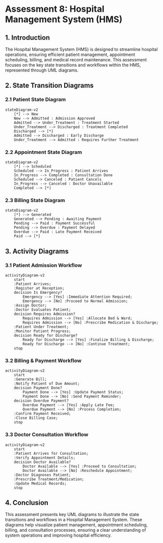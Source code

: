 # Assessment 8: Hospital Management System (HMS)

## **1. Introduction**
The Hospital Management System (HMS) is designed to streamline hospital operations, ensuring efficient patient management, appointment scheduling, billing, and medical record maintenance. This assessment focuses on the key state transitions and workflows within the HMS, represented through UML diagrams.

## **2. State Transition Diagrams**

### **2.1 Patient State Diagram**

```mermaid
stateDiagram-v2
    [*] --> New
    New --> Admitted : Admission Approved
    Admitted --> Under_Treatment : Treatment Started
    Under_Treatment --> Discharged : Treatment Completed
    Discharged --> [*]
    Admitted --> Discharged : Early Discharge
    Under_Treatment --> Admitted : Requires Further Treatment
```
### **2.2 Appointment State Diagram**

```mermaid
stateDiagram-v2
    [*] --> Scheduled
    Scheduled --> In_Progress : Patient Arrives
    In_Progress --> Completed : Consultation Done
    Scheduled --> Canceled : Patient Cancels
    In_Progress --> Canceled : Doctor Unavailable
    Completed --> [*]
```
### **2.3 Billing State Diagram**

```mermaid
stateDiagram-v2
    [*] --> Generated
    Generated --> Pending : Awaiting Payment
    Pending --> Paid : Payment Successful
    Pending --> Overdue : Payment Delayed
    Overdue --> Paid : Late Payment Received
    Paid --> [*]
```
## **3. Activity Diagrams**

### **3.1 Patient Admission Workflow**

```mermaid
activityDiagram-v2
    start
    :Patient Arrives;
    :Register at Reception;
    decision Is Emergency?
        Emergency --> [Yes] :Immediate Attention Required;
        Emergency --> [No] :Proceed to Normal Admission;
    :Assign Doctor;
    :Doctor Evaluates Patient;
    decision Requires Admission?
        Requires Admission --> [Yes] :Allocate Bed & Ward;
        Requires Admission --> [No] :Prescribe Medication & Discharge;
    :Patient Under Treatment;
    :Monitor Patient Progress;
    decision Ready for Discharge?
        Ready for Discharge --> [Yes] :Finalize Billing & Discharge;
        Ready for Discharge --> [No] :Continue Treatment;
    stop
```

### **3.2 Billing & Payment Workflow**
```mermaid
activityDiagram-v2
    start
    :Generate Bill;
    :Notify Patient of Due Amount;
    decision Payment Done?
        Payment Done --> [Yes] :Update Payment Status;
        Payment Done --> [No] :Send Payment Reminder;
    decision Overdue Payment?
        Overdue Payment --> [Yes] :Apply Late Fee;
        Overdue Payment --> [No] :Process Completion;
    :Confirm Payment Received;
    :Close Billing Case;
    stop
```
### **3.3 Doctor Consultation Workflow**
```mermaid
activityDiagram-v2
    start
    :Patient Arrives for Consultation;
    :Verify Appointment Details;
    decision Doctor Available?
        Doctor Available --> [Yes] :Proceed to Consultation;
        Doctor Available --> [No] :Reschedule Appointment;
    :Doctor Diagnoses Patient;
    :Prescribe Treatment/Medication;
    :Update Medical Records;
    stop
```

## **4. Conclusion**
This assessment presents key UML diagrams to illustrate the state transitions and workflows in a Hospital Management System. These diagrams help visualize patient management, appointment scheduling, billing, and consultation processes, ensuring a clear understanding of system operations and improving hospital efficiency.



